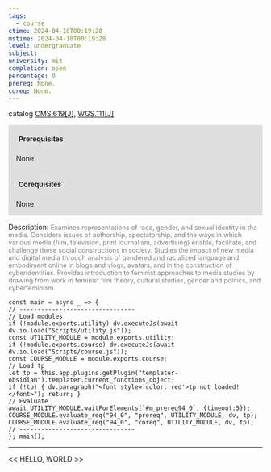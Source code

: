 ```yaml
---
tags:
  - course
ctime: 2024-04-18T00:19:28
mstime: 2024-04-18T00:19:28
level: undergraduate
subject: 
university: mit
completion: open
percentage: 0
prereq: None.
coreq: None.
---
```


catalog [CMS.619[J]](http://student.mit.edu/catalog/mCMSa.html#CMS.619), [WGS.111[J]](http://student.mit.edu/catalog/mWGSa.html#WGS.111)

<span style="display: block; padding: 15px; background-color: rgb(100, 100, 100, 0.2);"><font id="m_prereq94_0" style="display: block; font-family: Arial, sans-serif; font-weight: bold; padding: 5px">Prerequisites</font><br><span id="prereq94_0">None.</span></span>
<span style="display: block; padding: 15px; background-color: rgb(100, 100, 100, 0.2);"><font id="m_coreq94_0" style="display: block; font-family: Arial, sans-serif; font-weight: bold; padding: 5px">Corequisites</font><br><span id="coreq94_0">None.</span></span>

<font style="">Description:</font>
<font style="color: grey; font-size: 0.8rem;">Examines representations of race, gender, and sexual identity in the media. Considers issues of authorship, spectatorship, and the ways in which various media (film, television, print journalism, advertising) enable, facilitate, and challenge these social constructions in society. Studies the impact of new media and digital media through analysis of gendered and racialized language and embodiment online in blogs and vlogs, avatars, and in the construction of cyberidentities. Provides introduction to feminist approaches to media studies by drawing from work in feminist film theory, cultural studies, gender and politics, and cyberfeminism.</font>

```dataviewjs
const main = async _ => {
// --------------------------------
// Load modules
if (!module.exports.utility) dv.executeJs(await dv.io.load("Scripts/utility.js"));
const UTILITY_MODULE = module.exports.utility;
if (!module.exports.course) dv.executeJs(await dv.io.load("Scripts/course.js"));
const COURSE_MODULE = module.exports.course;
// Load tp
let tp = this.app.plugins.getPlugin("templater-obsidian").templater.current_functions_object;
if (!tp) { dv.paragraph("<font style='color: red'>tp not loaded!</font>"); return; }
// Evaluate
await UTILITY_MODULE.waitForElements(`#m_prereq94_0`, {timeout:5});
COURSE_MODULE.evaluate_req("94_0", "prereq", UTILITY_MODULE, dv, tp);
COURSE_MODULE.evaluate_req("94_0", "coreq", UTILITY_MODULE, dv, tp);
// --------------------------------
}; main();
```

---

<< HELLO, WORLD >>
